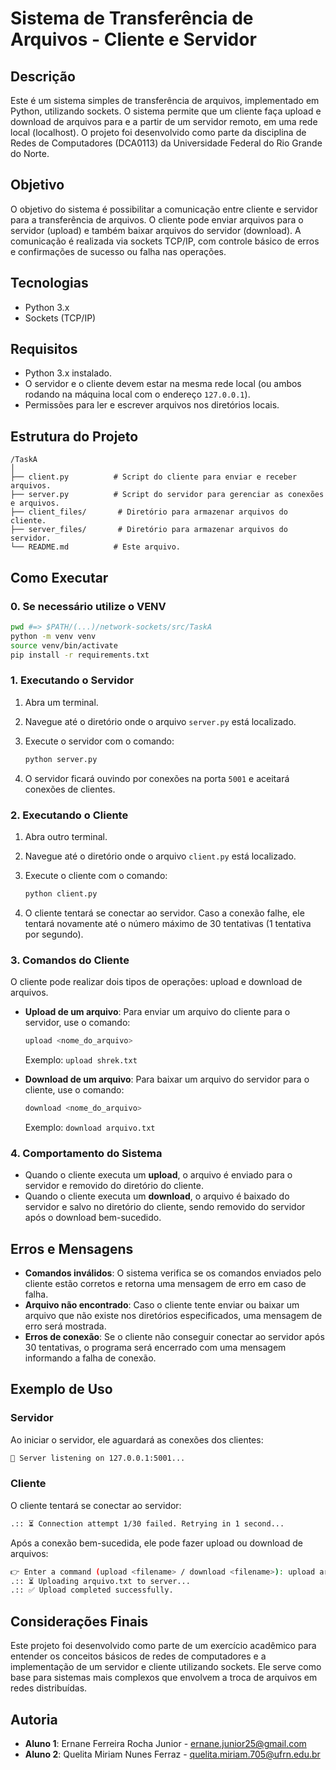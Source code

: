 # **Sistema de Transferência de Arquivos - Cliente e Servidor**

## **Descrição**

Este é um sistema simples de transferência de arquivos, implementado em Python, utilizando sockets. O sistema permite que um cliente faça upload e download de arquivos para e a partir de um servidor remoto, em uma rede local (localhost). O projeto foi desenvolvido como parte da disciplina de Redes de Computadores (DCA0113) da Universidade Federal do Rio Grande do Norte.

## **Objetivo**

O objetivo do sistema é possibilitar a comunicação entre cliente e servidor para a transferência de arquivos. O cliente pode enviar arquivos para o servidor (upload) e também baixar arquivos do servidor (download). A comunicação é realizada via sockets TCP/IP, com controle básico de erros e confirmações de sucesso ou falha nas operações.

## **Tecnologias**

- Python 3.x
- Sockets (TCP/IP)

## **Requisitos**

- Python 3.x instalado.
- O servidor e o cliente devem estar na mesma rede local (ou ambos rodando na máquina local com o endereço `127.0.0.1`).
- Permissões para ler e escrever arquivos nos diretórios locais.

## **Estrutura do Projeto**

```
/TaskA 
│
├── client.py          # Script do cliente para enviar e receber arquivos.
├── server.py          # Script do servidor para gerenciar as conexões e arquivos.
├── client_files/       # Diretório para armazenar arquivos do cliente.
├── server_files/       # Diretório para armazenar arquivos do servidor.
└── README.md          # Este arquivo.
```

## **Como Executar**

### **0. Se necessário utilize o VENV**

```bash
pwd #=> $PATH/(...)/network-sockets/src/TaskA
python -m venv venv
source venv/bin/activate
pip install -r requirements.txt
```

### **1. Executando o Servidor**

1. Abra um terminal.
2. Navegue até o diretório onde o arquivo `server.py` está localizado.
3. Execute o servidor com o comando:
  
   ```bash
   python server.py
   ```

4. O servidor ficará ouvindo por conexões na porta `5001` e aceitará conexões de clientes.

### **2. Executando o Cliente**

1. Abra outro terminal.
2. Navegue até o diretório onde o arquivo `client.py` está localizado.
3. Execute o cliente com o comando:

   ```bash
   python client.py
   ```

4. O cliente tentará se conectar ao servidor. Caso a conexão falhe, ele tentará novamente até o número máximo de 30 tentativas (1 tentativa por segundo).

### **3. Comandos do Cliente**

O cliente pode realizar dois tipos de operações: upload e download de arquivos.

- **Upload de um arquivo**: Para enviar um arquivo do cliente para o servidor, use o comando:

  ```bash
  upload <nome_do_arquivo>
  ```

  Exemplo: `upload shrek.txt`

- **Download de um arquivo**: Para baixar um arquivo do servidor para o cliente, use o comando:

  ```bash
  download <nome_do_arquivo>
  ```

  Exemplo: `download arquivo.txt`

### **4. Comportamento do Sistema**

- Quando o cliente executa um **upload**, o arquivo é enviado para o servidor e removido do diretório do cliente.
- Quando o cliente executa um **download**, o arquivo é baixado do servidor e salvo no diretório do cliente, sendo removido do servidor após o download bem-sucedido.
  
## **Erros e Mensagens**

- **Comandos inválidos**: O sistema verifica se os comandos enviados pelo cliente estão corretos e retorna uma mensagem de erro em caso de falha.
- **Arquivo não encontrado**: Caso o cliente tente enviar ou baixar um arquivo que não existe nos diretórios especificados, uma mensagem de erro será mostrada.
- **Erros de conexão**: Se o cliente não conseguir conectar ao servidor após 30 tentativas, o programa será encerrado com uma mensagem informando a falha de conexão.

## **Exemplo de Uso**

### **Servidor**

Ao iniciar o servidor, ele aguardará as conexões dos clientes:

```bash
🚀 Server listening on 127.0.0.1:5001...
```

### **Cliente**

O cliente tentará se conectar ao servidor:

```bash
.:: ⏳ Connection attempt 1/30 failed. Retrying in 1 second...
```

Após a conexão bem-sucedida, ele pode fazer upload ou download de arquivos:

```bash
👉 Enter a command (upload <filename> / download <filename>): upload arquivo.txt
.:: ⏳ Uploading arquivo.txt to server...
.:: ✅ Upload completed successfully.
```

## **Considerações Finais**

Este projeto foi desenvolvido como parte de um exercício acadêmico para entender os conceitos básicos de redes de computadores e a implementação de um servidor e cliente utilizando sockets. Ele serve como base para sistemas mais complexos que envolvem a troca de arquivos em redes distribuídas.

## **Autoria**

- **Aluno 1**: Ernane Ferreira Rocha Junior - [ernane.junior25@gmail.com](mailto:ernane.junior25@gmail.com)
- **Aluno 2**: Quelita Miriam Nunes Ferraz - [quelita.miriam.705@ufrn.edu.br](mailto:quelita.miriam.705@ufrn.edu.br)